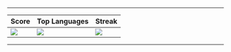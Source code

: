 ----

| __Score__ | __Top Languages__ | __Streak__ |
| --- | --- | --- |
| <img align="center" src="https://github-readme-stats.vercel.app/api?username=andrewbx&show_icons=true&theme=transparent&include_all_commits&hide_border=true&card_width=380" /> | <img align="center" src="https://github-readme-stats.vercel.app/api/top-langs/?username=andrewbx&theme=transparent&layout=compact&hide_border=true&card_width=380" /> | <img align="center" src="https://github-readme-streak-stats.herokuapp.com/?user=andrewbx&theme=transparent&hide_border=true&card_width=380" />

----
